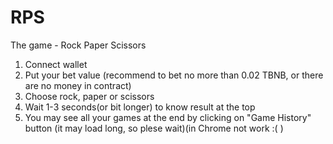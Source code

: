 # RPS
The game - Rock Paper Scissors
1. Connect wallet
2. Put your bet value (recommend to bet no more than 0.02 TBNB, or there are no money in contract)
3. Choose rock, paper or scissors
4. Wait 1-3 seconds(or bit longer) to know result at the top
5. You may see all your games at the end by clicking on "Game History" button 
(it may load long, so plese wait)(in Chrome not work :( )
